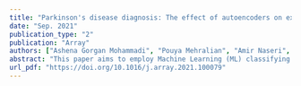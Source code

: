```yaml
---
title: "Parkinson's disease diagnosis: The effect of autoencoders on extracting features from vocal characteristics"
date: "Sep. 2021"
publication_type: "2"
publication: "Array"
authors: ["Ashena Gorgan Mohammadi", "Pouya Mehralian", "Amir Naseri", "Hedieh Sajedi"]
abstract: "This paper aims to employ Machine Learning (ML) classifying algorithms to predict whether the patient has Parkinson\'s Disease (PD) or not. Motor disorders mainly characterize PD, and consequently, a variety of data sets are recorded from the motor system. These data sets consist of either physical behaviors of patients or neuroimaging data captured from their brains. However, the disease mostly begins years before the motor symptoms. Consequently, non-motor symptoms have been studied more in the last decade. Since about 90% of patients experience vocal disorders in the early stages, these symptoms can be more useful for diagnosing the disease. We will review data sets developed for PD diagnosis and some machine learning classification models applied to these data sets. We will offer some models to accurately predict PD according to vocal symptoms characteristics provided in the UCI Machine Learning database, which suffers a low number of samples compared to features and being imbalanced. The results of comparative studies demonstrate that the proposed classic classification models can outperform various Deep learning methods that have been previously used in the literature. The accuracy of 97.22\% was obtained by using Logistic Regression and Voting algorithms."
url_pdf: "https://doi.org/10.1016/j.array.2021.100079"
---
```

